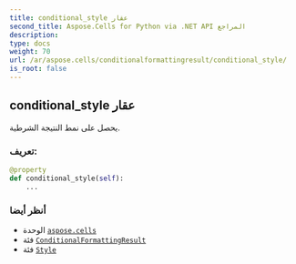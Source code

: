 ```yaml
---
title: conditional_style عقار
second_title: Aspose.Cells for Python via .NET API المراجع
description:
type: docs
weight: 70
url: /ar/aspose.cells/conditionalformattingresult/conditional_style/
is_root: false
---
```

##  conditional_style عقار

يحصل على نمط النتيجة الشرطية.
###  تعريف:
```python
@property
def conditional_style(self):
    ...
```

###  أنظر أيضا
* الوحدة [`aspose.cells`](../../)
* فئة [`ConditionalFormattingResult`](/cells/python-net/ar/aspose.cells/conditionalformattingresult)
* فئة [`Style`](/cells/python-net/ar/aspose.cells/style)
